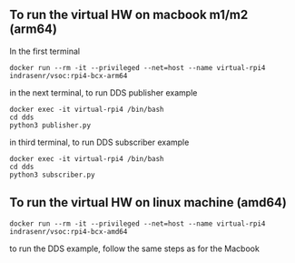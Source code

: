 ## To run the virtual HW on macbook m1/m2 (arm64)
In the first terminal
```
docker run --rm -it --privileged --net=host --name virtual-rpi4 indrasenr/vsoc:rpi4-bcx-arm64
```
in the next terminal, to run DDS publisher example
```
docker exec -it virtual-rpi4 /bin/bash
cd dds
python3 publisher.py
```
in third terminal, to run DDS subscriber example
```
docker exec -it virtual-rpi4 /bin/bash
cd dds
python3 subscriber.py
```

## To run the virtual HW on linux machine (amd64)
```
docker run --rm -it --privileged --net=host --name virtual-rpi4 indrasenr/vsoc:rpi4-bcx-amd64
```
to run the DDS example, follow the same steps as for the Macbook


